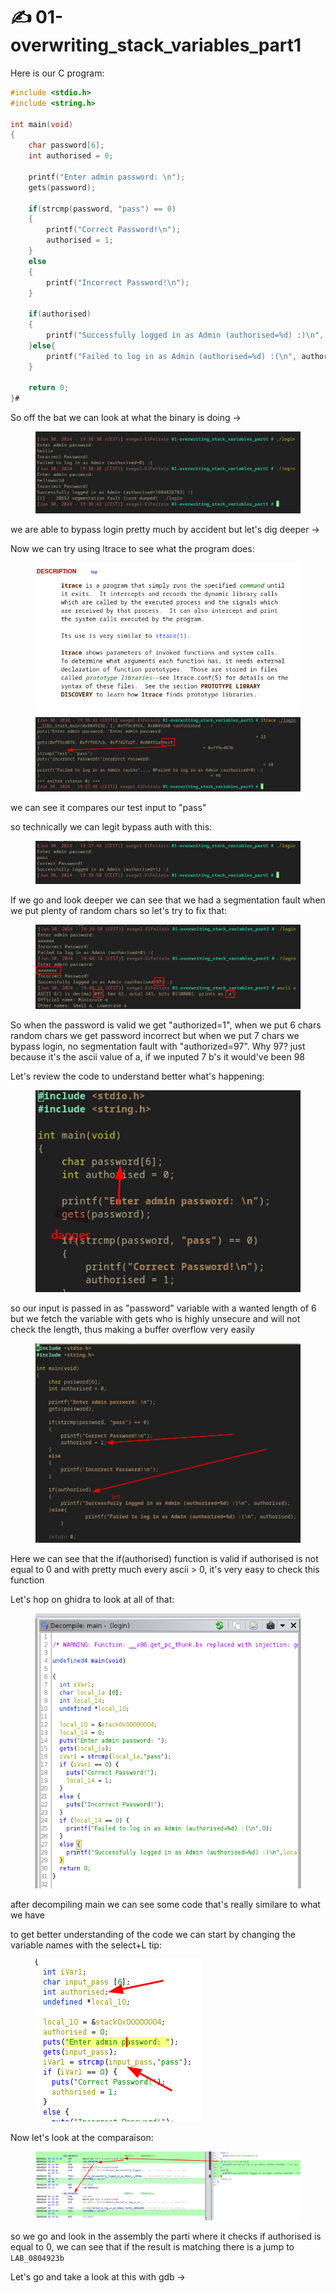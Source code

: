 # ✍️ 01-overwriting\_stack\_variables\_part1

Here is our C program:

```c
#include <stdio.h>
#include <string.h>

int main(void)
{
    char password[6];
    int authorised = 0;

    printf("Enter admin password: \n");
    gets(password);

    if(strcmp(password, "pass") == 0)
    {
        printf("Correct Password!\n");
        authorised = 1;
    }
    else
    {
        printf("Incorrect Password!\n");
    }

    if(authorised)
    {
        printf("Successfully logged in as Admin (authorised=%d) :)\n", authorised);
    }else{
		printf("Failed to log in as Admin (authorised=%d) :(\n", authorised);
	}

    return 0;
}#
```

So off the bat we can look at what the binary is doing ->

<figure><img src="../../../../.gitbook/assets/image (1189).png" alt=""><figcaption></figcaption></figure>

we are able to bypass login pretty much by accident but let's dig deeper ->

Now we can try using ltrace to see what the program does:

<figure><img src="../../../../.gitbook/assets/image (1191).png" alt=""><figcaption></figcaption></figure>

<figure><img src="../../../../.gitbook/assets/image (1190).png" alt=""><figcaption></figcaption></figure>

we can see it compares our test input to "pass"

so technically we can legit bypass auth with this:

<figure><img src="../../../../.gitbook/assets/image (1192).png" alt=""><figcaption></figcaption></figure>

If we go and look deeper we can see that we had a segmentation fault when we put plenty of random chars so let's try to fix that:

<figure><img src="../../../../.gitbook/assets/image (1193).png" alt=""><figcaption></figcaption></figure>

So when the password is valid we get "authorized=1", when we put 6 chars random chars we get password incorrect but when we put 7 chars we bypass login, no segmentation fault with "authorized=97". Why 97? just because it's the ascii value of a, if we inputed 7 b's it would've been 98

Let's review the code to understand better what's happening:

<figure><img src="../../../../.gitbook/assets/image (1194).png" alt=""><figcaption></figcaption></figure>

so our input is passed in as "password" variable with a wanted length of 6 but we fetch the variable with gets who is highly unsecure and will not check the length, thus making a buffer overflow very easily

<figure><img src="../../../../.gitbook/assets/image (1195).png" alt=""><figcaption></figcaption></figure>

Here we can see that the if(authorised) function is valid if authorised is not equal to 0 and with pretty much every ascii > 0, it's very easy to check this function

Let's hop on ghidra to look at all of that:

<figure><img src="../../../../.gitbook/assets/image (1196).png" alt=""><figcaption></figcaption></figure>

after decompiling main we can see some code that's really similare to what we have

to get better understanding of the code we can start by changing the variable names with the select+L tip:

<figure><img src="../../../../.gitbook/assets/image (1197).png" alt=""><figcaption></figcaption></figure>

Now let's look at the comparaison:

<figure><img src="../../../../.gitbook/assets/image (1198).png" alt=""><figcaption></figcaption></figure>

so we go and look in the assembly the parti where it checks if authorised is equal to 0, we can see that if the result is matching there is a jump to `LAB_0804923b`&#x20;

Let's go and take a look at this with gdb ->
